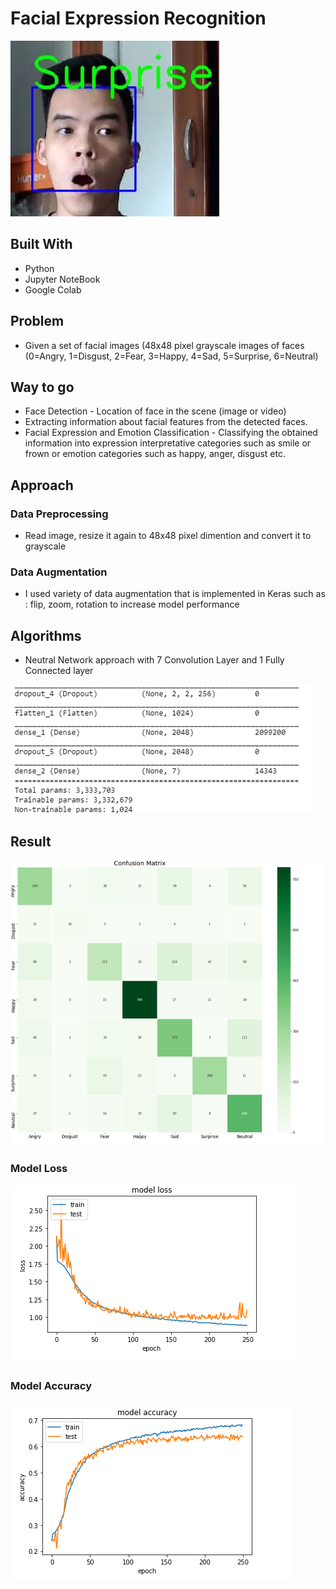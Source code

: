 # Facial Expression Recognition 
![code](surprise.PNG)

## Built With
* Python
* Jupyter NoteBook
* Google Colab

## Problem
* Given a set of facial images (48x48 pixel grayscale images of faces (0=Angry, 1=Disgust, 2=Fear, 3=Happy, 4=Sad, 5=Surprise, 6=Neutral)

## Way to go
* Face Detection - Location of face in the scene (image or video)
* Extracting information about facial features from the detected faces.
* Facial Expression and Emotion Classification - Classifying the  obtained information into expression interpretative categories such as smile or frown or emotion categories such as happy, anger, disgust etc.

## Approach
### Data Preprocessing
* Read image, resize it again to 48x48 pixel dimention and convert it to grayscale
### Data Augmentation

* I used variety of data augmentation that is implemented in Keras such as : flip, zoom, rotation to increase model performance

## Algorithms
*  Neutral Network approach with 7 Convolution Layer and 1 Fully Connected layer

![code](model.png)

## Result

![code](Confusion_Matrix.png)

### Model Loss

![code](model_loss.png)

### Model Accuracy

![code](model_accuracy.png)

